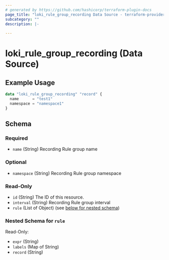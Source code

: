 ```yaml
---
# generated by https://github.com/hashicorp/terraform-plugin-docs
page_title: "loki_rule_group_recording Data Source - terraform-provider-loki"
subcategory: ""
description: |-
  
---
```


# loki_rule_group_recording (Data Source)



## Example Usage

```terraform
data "loki_rule_group_recording" "record" {
  name      = "test1"
  namespace = "namespace1"
}
```

<!-- schema generated by tfplugindocs -->
## Schema

### Required

- `name` (String) Recording Rule group name

### Optional

- `namespace` (String) Recording Rule group namespace

### Read-Only

- `id` (String) The ID of this resource.
- `interval` (String) Recording Rule group interval
- `rule` (List of Object) (see [below for nested schema](#nestedatt--rule))

<a id="nestedatt--rule"></a>
### Nested Schema for `rule`

Read-Only:

- `expr` (String)
- `labels` (Map of String)
- `record` (String)


